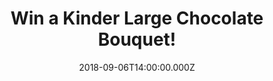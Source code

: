 ---
campaign-uuid: "c-439c5d37-216e-4b2e-944d-3b08077f19a4"
type: "Competition"
category: "Food"
date: "2018-09-06T14:00:00.000Z"
end-date: "2018-10-06T23:59:00.000Z"
disable-form: false
is_promoted: false
has_entry_page: true
title: "Win a Kinder Large Chocolate Bouquet!"
competition-description: "<p>Do you like chocolate as much as we do? If that is a\
  \ YES! Get ready to indulge yourself in chocolate because we are giving away a Kinder\
  \ Large Chocolate Bouquet for one of our lucky NME AAA readers!</p>\r\n<p>Fancy\
  \ a chocolate now? Click on the link below for a chance to win!</p>"
hero-header: "Win a Kinder Large Chocolate Bouquet!"
terms-confirmation: "N/A"
banner-img: "https://assets.expresslyapp.com/asset-99565b0d-afa0-4cd8-9482-b4dabd74caf5.jpg"
logo-left-href: "aaa.nme.com"
logo-left-image: "https://assets.expresslyapp.com/asset-d9498674-0ed8-430b-b872-f4830737fe58.jpg"
logo-left-title: "NME AAA"
bg-image-hero: "https://assets.expresslyapp.com/asset-10b92ed7-2c87-4fb7-b06c-5b0866eb3ac5.jpg"
bg-image-first: "https://assets.expresslyapp.com/asset-44848d77-a0ea-4a6d-969a-763b51957305.jpg"
section1-content: "<p>This stunning luxury chocolate bouquet contains a wide variety\
  \ of Kinder chocolate! A great gift for any occasion and It will be the perfect\
  \ gift for someone with a sweet tooth that loves Kinder Chocolate.</p>\r\n<p>Kinder\
  \ Bueno White Chocolate, Milk chocolate, Surprise eggs, Happy Hippo cocoa creme…\
  \ and that is just the beginning!</p>\r\n<p>If you can’t wait to taste their delicious\
  \ chocolates, enter the form below for a chance to win this amazing and luxury Kinder\
  \ Large Chocolate Bouquet and it could be coming home with YOU!</p>"
entry-title: "Win a Kinder Large Chocolate Bouquet!"
entry-content: "Enter the draw to win a Kinder Large Chocolate Bouquet by completing\
  \ the form below before 23:59 on 6th of October 2018."
has-winner: false
prize-description: "A Kinder Large Chocolate Bouquet."
special-conditions: "Multiple entries are allowed up to one every day."
---